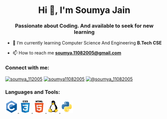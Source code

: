 <h1 align="center">Hi 👋, I'm Soumya Jain</h1>
<h3 align="center">Passionate about Coding. And available to seek for new learning</h3>

- 🌱 I’m currently learning Computer Science And Engineering **B.Tech CSE**

- 📫 How to reach me **soumya.11082005@gmail.com**

<h3 align="left">Connect with me:</h3>
<p align="left">
<a href="https://instagram.com/soumya_112005" target="blank"><img align="center" src="https://raw.githubusercontent.com/rahuldkjain/github-profile-readme-generator/master/src/images/icons/Social/instagram.svg" alt="soumya_112005" height="30" width="40" /></a>
<a href="https://www.codechef.com/users/soumya11082005" target="blank"><img align="center" src="https://cdn.jsdelivr.net/npm/simple-icons@3.1.0/icons/codechef.svg" alt="soumya11082005" height="30" width="40" /></a>
<a href="https://www.hackerearth.com/@soumya_11082005" target="blank"><img align="center" src="https://raw.githubusercontent.com/rahuldkjain/github-profile-readme-generator/master/src/images/icons/Social/hackerearth.svg" alt="@soumya_11082005" height="30" width="40" /></a>
</p>

<h3 align="left">Languages and Tools:</h3>
<p align="left"> <a href="https://www.cprogramming.com/" target="_blank" rel="noreferrer"> <img src="https://raw.githubusercontent.com/devicons/devicon/master/icons/c/c-original.svg" alt="c" width="40" height="40"/> </a> <a href="https://www.w3schools.com/css/" target="_blank" rel="noreferrer"> <img src="https://raw.githubusercontent.com/devicons/devicon/master/icons/css3/css3-original-wordmark.svg" alt="css3" width="40" height="40"/> </a> <a href="https://www.w3.org/html/" target="_blank" rel="noreferrer"> <img src="https://raw.githubusercontent.com/devicons/devicon/master/icons/html5/html5-original-wordmark.svg" alt="html5" width="40" height="40"/> </a> <a href="https://www.linux.org/" target="_blank" rel="noreferrer"> <img src="https://raw.githubusercontent.com/devicons/devicon/master/icons/linux/linux-original.svg" alt="linux" width="40" height="40"/> </a> <a href="https://www.python.org" target="_blank" rel="noreferrer"> <img src="https://raw.githubusercontent.com/devicons/devicon/master/icons/python/python-original.svg" alt="python" width="40" height="40"/> </a> </p>
